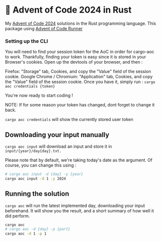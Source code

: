# 🎄 Advent of Code 2024 in Rust

My [Advent of Code 2024](https://adventofcode.com/2024) solutions in the Rust programming language. This package using [Advent of Code Runner](https://github.com/gobanos/cargo-aoc/tree/v0.3/aoc-runner)

### Setting up the CLI

You will need to find your session token for the AoC in order for cargo-aoc to work. Thankfully, finding your token is easy since it is stored in your Browser's cookies. Open up the devtools of your browser, and then :

Firefox: "Storage" tab, Cookies, and copy the "Value" field of the session cookie.
Google Chrome / Chromium: "Application" tab, Cookies, and copy the "Value" field of the session cookie.
Once you have it, simply run : `cargo aoc credentials {token}`

You're now ready to start coding !

NOTE: If for some reason your token has changed, dont forget to change it back.

`cargo aoc credentials` will show the currently stored user token

## Downloading your input manually

`cargo aoc input` will download an input and store it in `input/{year}/day{day}.txt.`

Please note that by default, we're taking today's date as the argument. Of course, you can change this using :

```sh
# cargo aoc input -d {day} -y {year}
cargo aoc input -d 1 -y 2024
```

## Running the solution

`cargo aoc` will run the latest implemented day, downloading your input beforehand. It will show you the result, and a short summary of how well it did perform.

```sh
cargo aoc
# cargo aoc -d {day} -p {part}
cargo aoc -d 1 -p 1
```
